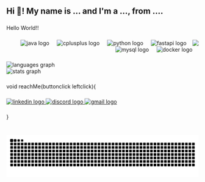 <h2 align="left">Hi 👋! My name is ... and I'm a ..., from ....</h2>

###

<p align="left">Hello World!!</p>

###

<img align="right" height="150" src="https://pin.it/2CF1J7TTC"  />

###

<div align="right">
  <img src="https://cdn.jsdelivr.net/gh/devicons/devicon/icons/java/java-original.svg" height="30" alt="java logo"  />
  <img width="12" />
  <img src="https://cdn.jsdelivr.net/gh/devicons/devicon/icons/cplusplus/cplusplus-original.svg" height="30" alt="cplusplus logo"  />
  <img width="12" />
  <img src="https://cdn.jsdelivr.net/gh/devicons/devicon/icons/python/python-original.svg" height="30" alt="python logo"  />
  <img width="12" />
  <img src="https://cdn.jsdelivr.net/gh/devicons/devicon/icons/fastapi/fastapi-original.svg" height="30" alt="fastapi logo"  />
  <img width="12" />
  <img src="https://cdn.jsdelivr.net/gh/devicons/devicon/icons/mysql/mysql-original.svg" height="30" alt="mysql logo"  />
  <img width="12" />
  <img src="https://cdn.jsdelivr.net/gh/devicons/devicon/icons/docker/docker-original.svg" height="30" alt="docker logo"  />
</div>

###

<div align="left">
  <img src="https://github-readme-stats.vercel.app/api/top-langs?username=LavaCandy1&locale=en&hide_title=false&layout=compact&card_width=320&langs_count=5&theme=github_dark&hide_border=true" height="150" alt="languages graph" /> <br>
  <img src="https://github-readme-stats.vercel.app/api?username=LavaCandy1&hide_title=false&hide_rank=true&show_icons=true&include_all_commits=false&count_private=true&disable_animations=false&theme=github_dark&locale=en&hide_border=true" height="100" alt="stats graph"  />
</div>

###

<p align="left">void reachMe(buttonclick leftclick){</p>

###

<div align="left">
  <a href="https://www.linkedin.com/in/ayushgarg-17lc/" target="_blank">
    <img src="https://raw.githubusercontent.com/maurodesouza/profile-readme-generator/master/src/assets/icons/social/linkedin/default.svg" width="30" height="20" alt="linkedin logo"  />
  </a>
  <a href="lavacandy1" target="_blank">
    <img src="https://raw.githubusercontent.com/maurodesouza/profile-readme-generator/master/src/assets/icons/social/discord/default.svg" width="30" height="20" alt="discord logo"  />
  </a>
  <a href="aayush.garg.1793@gmail.com" target="_blank">
    <img src="https://raw.githubusercontent.com/maurodesouza/profile-readme-generator/master/src/assets/icons/social/gmail/default.svg" width="30" height="20" alt="gmail logo"  />
  </a>
</div>

###

<p align="left">}</p>

###

<br clear="both">

<img src="https://raw.githubusercontent.com/LavaCandy1/LavaCandy1/output/snake.svg" alt="Snake animation" />

###

